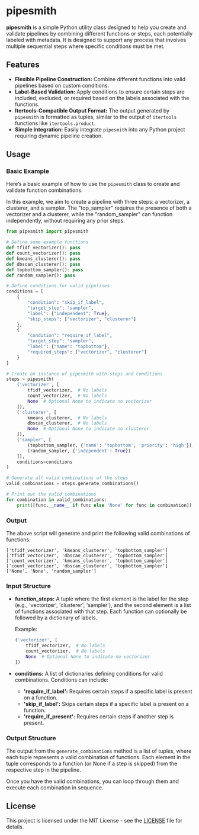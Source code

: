 # pipesmith

**pipesmith** is a simple Python utility class designed to help you create and validate pipelines by combining different functions or steps, each potentially labeled with metadata. It is designed to support any process that involves multiple sequential steps where specific conditions must be met.

## Features

- **Flexible Pipeline Construction:** Combine different functions into valid pipelines based on custom conditions.
- **Label-Based Validation:** Apply conditions to ensure certain steps are included, excluded, or required based on the labels associated with the functions.
- **Itertools-Compatible Output Format:** The output generated by `pipesmith` is formatted as tuples, similar to the output of `itertools` functions like `itertools.product`.
- **Simple Integration:** Easily integrate `pipesmith` into any Python project requiring dynamic pipeline creation.


## Usage

### Basic Example

Here’s a basic example of how to use the `pipesmith` class to create and validate function combinations.

In this example, we aim to create a pipeline with three steps: a vectorizer, a clusterer, and a sampler. The "top_sampler" requires the presence of both a vectorizer and a clusterer, while the "random_sampler" can function independently, without requiring any prior steps.

```python
from pipesmith import pipesmith

# Define some example functions
def tfidf_vectorizer(): pass
def count_vectorizer(): pass
def kmeans_clusterer(): pass
def dbscan_clusterer(): pass
def topbottom_sampler(): pass
def random_sampler(): pass

# Define conditions for valid pipelines
conditions = [
    {
        "condition": "skip_if_label",
        "target_step": "sampler",
        "label": {"independent": True},
        "skip_steps": ["vectorizer", "clusterer"]
    },
    {
        "condition": "require_if_label",
        "target_step": "sampler",
        "label": {"name": "topbottom"},
        "required_steps": ["vectorizer", "clusterer"]
    }
]

# Create an instance of pipesmith with steps and conditions
steps = pipesmith(
    ('vectorizer', [
        tfidf_vectorizer,  # No labels
        count_vectorizer,  # No labels
        None  # Optional None to indicate no vectorizer
    ]),
    ('clusterer', [
        kmeans_clusterer,  # No labels
        dbscan_clusterer,  # No labels
        None  # Optional None to indicate no clusterer
    ]),
    ('sampler', [
        (topbottom_sampler, {'name': 'topbottom', 'priority': 'high'}),
        (random_sampler, {'independent': True})
    ]),
    conditions=conditions
)

# Generate all valid combinations of the steps
valid_combinations = steps.generate_combinations()

# Print out the valid combinations
for combination in valid_combinations:
    print([func.__name__ if func else 'None' for func in combination])
```

### Output

The above script will generate and print the following valid combinations of functions:

```
['tfidf_vectorizer', 'kmeans_clusterer', 'topbottom_sampler']
['tfidf_vectorizer', 'dbscan_clusterer', 'topbottom_sampler']
['count_vectorizer', 'kmeans_clusterer', 'topbottom_sampler']
['count_vectorizer', 'dbscan_clusterer', 'topbottom_sampler']
['None', 'None', 'random_sampler']
```



### Input Structure

- **function_steps:** A tuple where the first element is the label for the step (e.g., 'vectorizer', 'clusterer', 'sampler'), and the second element is a list of functions associated with that step. Each function can optionally be followed by a dictionary of labels.
  
  Example:
  ```python
  ('vectorizer', [
      tfidf_vectorizer,  # No labels
      count_vectorizer,  # No labels
      None  # Optional None to indicate no vectorizer
  ])
  ```

- **conditions:** A list of dictionaries defining conditions for valid combinations. Conditions can include:
  - **'require_if_label':** Requires certain steps if a specific label is present on a function.
  - **'skip_if_label':** Skips certain steps if a specific label is present on a function.
  - **'require_if_present':** Requires certain steps if another step is present.


### Output Structure

The output from the `generate_combinations` method is a list of tuples, where each tuple represents a valid combination of functions. Each element in the tuple corresponds to a function (or None if a step is skipped) from the respective step in the pipeline.

Once you have the valid combinations, you can loop through them and execute each combination in sequence.


## License

This project is licensed under the MIT License - see the [LICENSE](LICENSE) file for details.

